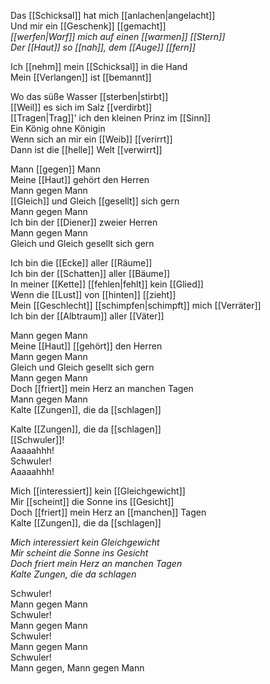 Das [[Schicksal]] hat mich [[anlachen|angelacht]]  
Und mir ein [[Geschenk]] [[gemacht]]  
*[[werfen|Warf]] mich auf einen [[warmen]] [[Stern]]*  
*Der [[Haut]] so [[nah]], dem [[Auge]] [[fern]]*  

Ich [[nehm]] mein [[Schicksal]] in die Hand  
Mein [[Verlangen]] ist [[bemannt]]  

  
Wo das süße Wasser [[sterben|stirbt]]  
[[Weil]] es sich im Salz [[verdirbt]]  
[[Tragen|Trag]]' ich den kleinen Prinz im [[Sinn]]  
Ein König ohne Königin  
Wenn sich an mir ein [[Weib]] [[verirrt]]  
Dann ist die [[helle]] Welt [[verwirrt]]  


Mann [[gegen]] Mann  
Meine [[Haut]] gehört den Herren  
Mann gegen Mann  
[[Gleich]] und Gleich [[gesellt]] sich gern  
Mann gegen Mann  
Ich bin der [[Diener]] zweier Herren  
Mann gegen Mann  
Gleich und Gleich gesellt sich gern  

  
Ich bin die [[Ecke]] aller [[Räume]]  
Ich bin der [[Schatten]] aller [[Bäume]]  
In meiner [[Kette]] [[fehlen|fehlt]] kein [[Glied]]  
Wenn die [[Lust]] von [[hinten]] [[zieht]]  
Mein [[Geschlecht]] [[schimpfen|schimpft]] mich [[Verräter]]  
Ich bin der [[Albtraum]] aller [[Väter]]  


Mann gegen Mann  
Meine [[Haut]] [[gehört]] den Herren  
Mann gegen Mann  
Gleich und Gleich gesellt sich gern  
Mann gegen Mann  
Doch [[friert]] mein Herz an manchen Tagen  
Mann gegen Mann  
Kalte [[Zungen]], die da [[schlagen]]  
  
Kalte [[Zungen]], die da [[schlagen]]  
[[Schwuler]]!  
Aaaaahhh!  
Schwuler!  
Aaaaahhh!  
  
Mich [[interessiert]] kein [[Gleichgewicht]]  
Mir [[scheint]] die Sonne ins [[Gesicht]]  
Doch [[friert]] mein Herz an [[manchen]] Tagen  
Kalte [[Zungen]], die da [[schlagen]]  

*Mich interessiert kein Gleichgewicht*  
*Mir scheint die Sonne ins Gesicht*  
*Doch friert mein Herz an manchen Tagen*  
*Kalte Zungen, die da schlagen*  


  
Schwuler!  
Mann gegen Mann  
Schwuler!  
Mann gegen Mann  
Schwuler!  
Mann gegen Mann  
Schwuler!  
Mann gegen, Mann gegen Mann